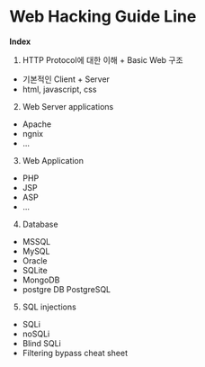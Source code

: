 # Web Hacking Guide Line
**Index**

1. HTTP Protocol에 대한 이해 + Basic Web 구조
- 기본적인 Client + Server
- html, javascript, css

2. Web Server applications
- Apache
- ngnix
- ...

3. Web Application
- PHP
- JSP
- ASP
- ...

4. Database
- MSSQL
- MySQL
- Oracle
- SQLite
- MongoDB
- postgre DB PostgreSQL
     
5. SQL injections
- SQLi
- noSQLi
- Blind SQLi
- Filtering bypass cheat sheet
